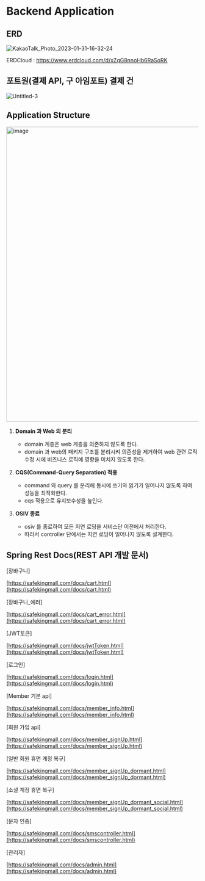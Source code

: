 # Backend Application

## ERD

![KakaoTalk_Photo_2023-01-31-16-32-24](https://user-images.githubusercontent.com/108928206/223897859-2167dbb4-fd96-435d-b97e-7361c054f8cf.png)

ERDCloud : https://www.erdcloud.com/d/xZqG8nnoHb6RaSoRK

## 포트원(결제 API, 구 아임포트) 결제 건

![Untitled-3](https://user-images.githubusercontent.com/108928206/223898550-d13cd74e-9794-4750-ad50-b6dd56cac919.png)


## Application Structure

<img width="773" alt="image" src="https://user-images.githubusercontent.com/108928206/223898062-3d750be1-25b2-49c0-b56c-1fc3dcbe013b.png">

1. **Domain 과 Web 의 분리**
    - domain 계층은 web 계층을 의존하지 않도록 한다.
    - domain 과 web의 패키지 구조를 분리시켜 의존성을 제거하여 
    web 관련 로직 수정 시에 비즈니스 로직에 영향을 미치지 않도록 한다.
2. **CQS(Command-Query Separation) 적용**
    - command 와 query 를 분리해 동시에 쓰기와 읽기가 일어나지 않도록 하여 성능을 최적화한다.
    - cqs 적용으로 유지보수성을 높인다.

1. **OSIV 종료**
    - osiv 를 종료하여 모든 지연 로딩을 서비스단 이전에서 처리한다.
    - 따라서 controller 단에서는 지연 로딩이 일어나지 않도록 설계한다.
    

## Spring Rest Docs(REST API 개발 문서)

[장바구니]

[https://safekingmall.com/docs/cart.html](https://safekingmall.com/docs/cart.html)

[장바구니_에러]

[https://safekingmall.com/docs/cart_error.html](https://safekingmall.com/docs/cart_error.html)

[JWT토큰]

[https://safekingmall.com/docs/jwtToken.html](https://safekingmall.com/docs/jwtToken.html)

[로그인]

[https://safekingmall.com/docs/login.html](https://safekingmall.com/docs/login.html)

[Member 기본 api]

[https://safekingmall.com/docs/member_info.html](https://safekingmall.com/docs/member_info.html)

[회원 가입 api]

[https://safekingmall.com/docs/member_signUp.html](https://safekingmall.com/docs/member_signUp.html)

[일반 회원 휴면 계정 복구]

[https://safekingmall.com/docs/member_signUp_dormant.html](https://safekingmall.com/docs/member_signUp_dormant.html)

[소셜 계정 휴면 복구]

[https://safekingmall.com/docs/member_signUp_dormant_social.html](https://safekingmall.com/docs/member_signUp_dormant_social.html)

[문자 인증]

[https://safekingmall.com/docs/smscontroller.html](https://safekingmall.com/docs/smscontroller.html)

[관리자]

[https://safekingmall.com/docs/admin.html](https://safekingmall.com/docs/admin.html)

